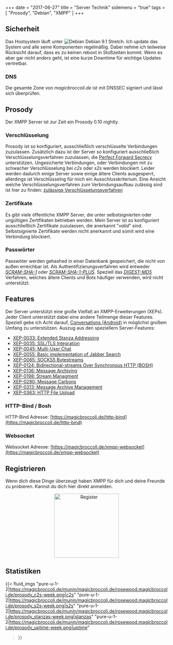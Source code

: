 +++
date = "2017-06-27"
title = "Server Technik"
sidemenu = "true"
tags = [ "Prosody", "Debian", "XMPP" ]
+++
## Sicherheit
Das Hostsystem läuft unter ![Debian](/icons/debian_icon.png) Debian 9.1 Stretch.
Ich update das System und alle seine Komponenten regelmäßig. Dabei nehme ich teilweise Rücksicht darauf, dass es zu keinen reboot in Stoßzeiten kommt. Wenn es aber gar nicht anders geht, ist eine kurze Downtime für wichtige Updates vertretbar.

### DNS
Die gesamte Zone von *magicbroccoli.de* ist mit DNSSEC signiert und lässt sich überprüfen.

## Prosody
Der XMPP Server ist zur Zeit ein Prosody 0.10 nightly.

### Verschlüsselung
Prosody ist so konfiguriert, ausschließlich verschlüsselte Verbindungen zuzulassen. Zusätzlich dazu ist der Server so konfiguriert ausschließlich Verschlüsselungsverfahren zuzulassen, die [Perfect Forward Secrecy](https://de.wikipedia.org/wiki/Perfect_Forward_Secrecy) unterstützen.
Ungesicherte Verbindungen, oder Verbindungen mit zu schwacher Verschlüsselung bei *c2s* oder *s2s* werden blockiert. Leider werden dadurch einige Server sowie einige ältere Clients ausgesperrt, allerdings ist Verschlüsselng für mich ein Ausschlusskriterium.
Eine Ansicht welche Verschlüsselungsverfahren zum Verbindungsaufbau zulässig sind ist hier zu finden: [zulässige Verschlüsselungsverfahren](https://check.messaging.one/result.php?domain=magicbroccoli.de&type=client#ciphers)

### Zertifikate
Es gibt viele öffentliche XMPP Server, die unter selbstsignierten oder ungültigen Zertifikaten betrieben werden. Mein Server ist so konfiguriert ausschließlich Zertifikate zuzulassen, die anerkannt "*valid*" sind. Selbstsignierte Zertifikate werden nicht anerkannt und somit wird eine Verbindung blockiert.

### Passwörter
Passwöter werden gehashed in einer Datenbank gespeichert, die nicht von außen erreichbar ist. Als Authentifizierungsverfahren wird entweder [*SCRAM-SHA-1*](https://en.wikipedia.org/wiki/Salted_Challenge_Response_Authentication_Mechanism) oder [*SCRAM-SHA-1-PLUS*](https://en.wikipedia.org/wiki/Salted_Challenge_Response_Authentication_Mechanism).
Speziell das [*DIGEST-MD5*](https://de.wikipedia.org/wiki/HTTP-Authentifizierung#Digest_Access_Authentication) Verfahren, welches ältere Clients und Bots häufiger verwenden, wird nicht unterstützt.

## Features
Der Server unterstützt eine große Vielfalt an XMPP-Erweiterungen (XEPs). Jeder Client unterstützt dabei eine andere Teilmenge dieser Features. Speziell gebe ich Acht darauf, [Conversations (Android)](https://conversations.im/) in möglichst großem Umfang zu unterstützen.
Auszug aus den speziellern Server-Features:

- [XEP-0033: Extended Stanza Addressing](https://xmpp.org/extensions/xep-0033.html)
- [XEP-0035: SSL/TLS Integration](https://xmpp.org/extensions/xep-0035.html)
- [XEP-0045: Multi-User Chat](https://xmpp.org/extensions/xep-0045.html)
- [XEP-0055: Basic implementation of Jabber Search](https://xmpp.org/extensions/xep-0055.html)
- [XEP-0065: SOCKS5 Bytestreams](https://xmpp.org/extensions/xep-0065.html)
- [XEP-0124: Bidirectional-streams Over Synchronous HTTP (BOSH)](https://xmpp.org/extensions/xep-0124.html)
- [XEP-0136: Message Archiving](https://xmpp.org/extensions/xep-0136.html)
- [XEP-0198: Stream Managment](https://xmpp.org/extensions/xep-0198.html)
- [XEP-0280: Message Carbons](https://xmpp.org/extensions/xep-0280.html)
- [XEP-0313: Message Archive Management](https://xmpp.org/extensions/xep-0313.html)
- [XEP-0363: HTTP File Upload](https://xmpp.org/extensions/xep-0363.html)

### HTTP-Bind / Bosh
HTTP-Bind Adresse: [https://magicbroccoli.de/http-bind](https://magicbroccoli.de/http-bind)

### Websocket
Websocket Adresse: [https://magicbroccoli.de/xmpp-websocket](https://magicbroccoli.de/xmpp-websocket)

## Registrieren
Wenn dich diese Dinge überzeugt haben XMPP für dich und deine Freunde zu probieren. Kannst du dich hier direkt anmelden.
<center> <p>
  <a href="/register/">
  <img src="/images/register.png" alt="Register" style="width: 200px;"/>
  </a></p>
</center>

## Statistiken
{{< fluid_imgs
  "pure-u-1-2|https://magicbroccoli.de/munin/magicbroccoli.de/rosewood.magicbroccoli.de/prosody_c2s-week.png|c2s"
  "pure-u-1-2|https://magicbroccoli.de/munin/magicbroccoli.de/rosewood.magicbroccoli.de/prosody_s2s-week.png|s2s"
  "pure-u-1-2|https://magicbroccoli.de/munin/magicbroccoli.de/rosewood.magicbroccoli.de/prosody_stanzas-week.png|stanzas"
  "pure-u-1-2|https://magicbroccoli.de/munin/magicbroccoli.de/rosewood.magicbroccoli.de/prosody_uptime-week.png|uptime"
>}}
